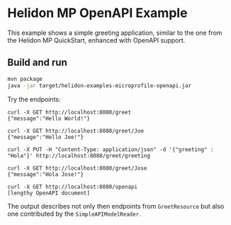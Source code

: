 # Helidon MP OpenAPI Example

This example shows a simple greeting application, similar to the one from the 
Helidon MP QuickStart, enhanced with OpenAPI support.

## Build and run

```bash
mvn package
java -jar target/helidon-examples-microprofile-openapi.jar
```

Try the endpoints:

```
curl -X GET http://localhost:8080/greet
{"message":"Hello World!"}

curl -X GET http://localhost:8080/greet/Joe
{"message":"Hello Joe!"}

curl -X PUT -H "Content-Type: application/json" -d '{"greeting" : "Hola"}' http://localhost:8080/greet/greeting

curl -X GET http://localhost:8080/greet/Jose
{"message":"Hola Jose!"}

curl -X GET http://localhost:8080/openapi
[lengthy OpenAPI document]
```
The output describes not only then endpoints from `GreetResource` but
also one contributed by the `SimpleAPIModelReader`.


